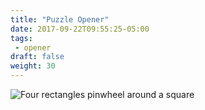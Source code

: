 ```yaml
---
title: "Puzzle Opener"
date: 2017-09-22T09:55:25-05:00
tags:
 - opener
draft: false
weight: 30
---
```


![Four rectangles pinwheel around a square](make-this-rectangle.png)



